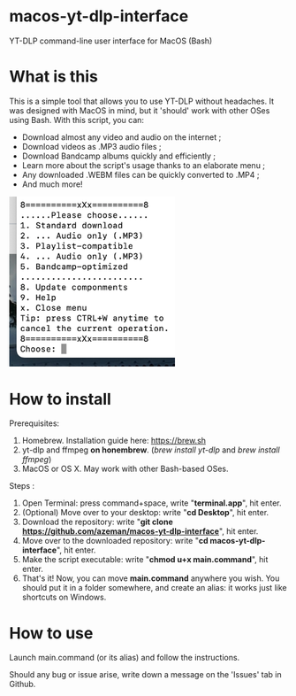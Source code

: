 # macos-yt-dlp-interface
YT-DLP command-line user interface for MacOS (Bash)

# What is this
This is a simple tool that allows you to use YT-DLP without headaches.
It was designed with MacOS in mind, but it 'should' work with other OSes using Bash.
With this script, you can:
  - Download almost any video and audio on the internet ;
  - Download videos as .MP3 audio files ;
  - Download Bandcamp albums quickly and efficiently ;
  - Learn more about the script's usage thanks to an elaborate menu ;
  - Any downloaded .WEBM files can be quickly converted to .MP4 ;
  - And much more!

<img src="https://github.com/azeman/macos-yt-dlp-interface/blob/9b9fde53e9f8485656065c34df937f6d3ca7f9b1/picture.png?raw=true" width="300">

# How to install
Prerequisites:
  1) Homebrew. Installation guide here: https://brew.sh
  2) yt-dlp and ffmpeg **on honembrew**. (_brew install yt-dlp_ and _brew install ffmpeg_)
  3) MacOS or OS X. May work with other Bash-based OSes.

Steps :
  1) Open Terminal: press command+space, write "**terminal.app**", hit enter.
  2) (Optional) Move over to your desktop: write "**cd Desktop**", hit enter.
  3) Download the repository: write "**git clone https://github.com/azeman/macos-yt-dlp-interface**", hit enter.
  4) Move over to the downloaded repository: write "**cd macos-yt-dlp-interface**", hit enter.
  5) Make the script executable: write "**chmod u+x main.command**", hit enter.
  6) That's it! Now, you can move **main.command** anywhere you wish. You should put it in a folder somewhere, and create an alias: it works just like shortcuts on Windows.

# How to use
Launch main.command (or its alias) and follow the instructions.

Should any bug or issue arise, write down a message on the 'Issues' tab in Github.
